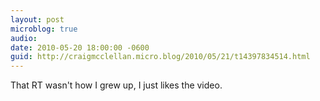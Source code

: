 ```yaml
---
layout: post
microblog: true
audio: 
date: 2010-05-20 18:00:00 -0600
guid: http://craigmcclellan.micro.blog/2010/05/21/t14397834514.html
---
```

That RT wasn't how I grew up, I just likes the video.

